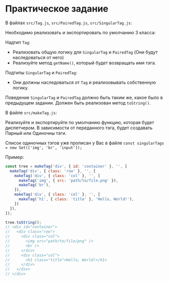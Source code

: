 # Практическое задание

В файлах `src/Tag.js`, `src/PairedTag.js`, `src/SingularTag.js`:

Необходимо реализовать и экспортировать по умолчанию 3 класса:

Надтип `Tag`:
  - Реализовать общую логику для `SingularTag` и `PairedTag` (Они будут наследоваться от него)
  - Реализуйте метод `getName()`, который будет возвращать имя тэга.

Подтипы `SingularTag` и `PairedTag`:
  - Они должны наследоваться от `Tag` и реализовывать собственную логику.

Поведение `SingularTag` и `PairedTag` должно быть таким же, какое было в предыдущем задании. Должен быть реализован метод `toString()`.

В файле `src/makeTag.js`:

Реализуйте и экспортируйте по умолчанию функцию, которая будет диспетчером. В зависимости от переданного тэга, будет создавать Парный или Одиночны тэги.

Список одиночных тэгов уже прописан у Вас в файле `const singularTags = new Set(['img', 'br', 'input']);`

Пример:

```js
const tree = makeTag('div', { id: 'container' }, '', [
  makeTag('div', { class: 'row' }, '', [
    makeTag('div', { class: 'col' }, '', [
      makeTag('img', { src: 'path/to/file.png' }),
      makeTag('br'),
    ]),
    makeTag('div', { class: 'col' }, '', [
      makeTag('h1', { class: 'title' }, 'Hello, World!'),
    ])
  ]),
]);

tree.toString();
// <div id="container">
//   <div class="row">
//     <div class="col">
//       <img src="path/to/file/png" />
//       <br />
//     </div>
//     <div class="col">
//       <h1 class="title">Hello, World!</h1>
//     </div>
//   </div>
// </div>
```
